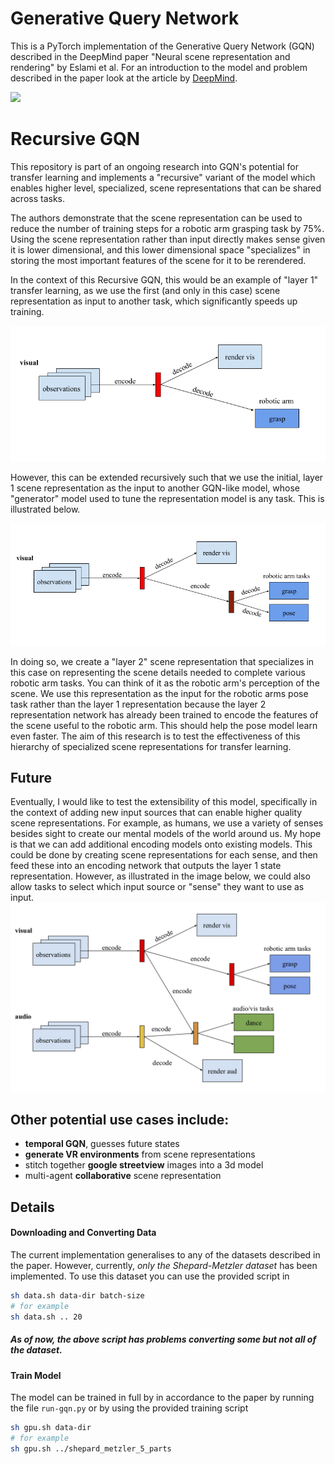 # Generative Query Network

This is a PyTorch implementation of the Generative Query Network (GQN)
described in the DeepMind paper "Neural scene representation and
rendering" by Eslami et al. For an introduction to the model and problem
described in the paper look at the article by [DeepMind](https://deepmind.com/blog/neural-scene-representation-and-rendering/).

![](https://storage.googleapis.com/deepmind-live-cms/documents/gif_2.gif)

# Recursive GQN
This repository is part of an ongoing research into GQN's potential for transfer learning and implements a "recursive" variant of the model which enables higher level, specialized, scene representations that can be shared across tasks.

The authors demonstrate that the scene representation can be used to reduce the number of training steps for a robotic arm grasping task by 75%.  Using the scene representation rather than input directly makes sense given it is lower dimensional, and this lower dimensional space "specializes" in storing the most important features of the scene for it to be rerendered.

In the context of this Recursive GQN, this would be an example of "layer 1" transfer learning, as we use the first (and only in this case) scene representation as input to another task, which significantly speeds up training.

![](diagrams/Layer%201%20GQN.png)

However, this can be extended recursively such that we use the initial, layer 1 scene representation as the input to another GQN-like model, whose "generator" model used to tune the representation model is any task.  This is illustrated below.

![](diagrams/Layer2GQN.png)

In doing so, we create a "layer 2" scene representation that specializes in this case on representing the scene details needed to complete various robotic arm tasks.  You can think of it as the robotic arm's perception of the scene.  We use this representation as the input for the robotic arms pose task rather than the layer 1 representation because the layer 2 representation network has already been trained to encode the features of the scene useful to the robotic arm.  This should help the pose model learn even faster.  The aim of this research is to test the effectiveness of this hierarchy of specialized scene representations for transfer learning.

## Future
Eventually, I would like to test the extensibility of this model, specifically in the context of adding new input sources that can enable higher quality scene representations.  For example, as humans, we use a variety of senses besides sight to create our mental models of the world around us.  My hope is that we can add additional encoding models onto existing models.  This could be done by creating scene representations for each sense, and then feed these into an encoding network that outputs the layer 1 state representation.  However, as illustrated in the image below, we could also allow tasks to select which input source or "sense" they want to use as input.
![](diagrams/RecursiveGQN.png)

## Other potential use cases include:
- **temporal GQN**, guesses future states
- **generate VR environments** from scene representations
- stitch together **google streetview** images into a 3d model
- multi-agent **collaborative** scene representation

## Details
#### Downloading and Converting Data
The current implementation generalises to any of the datasets described
in the paper. However, currently, *only the Shepard-Metzler dataset* has
been implemented. To use this dataset you can use the provided script in
``` bash
sh data.sh data-dir batch-size
# for example
sh data.sh .. 20
```
##### As of now, the above script has problems converting some but not all of the dataset.

#### Train Model
The model can be trained in full by in accordance to the paper by running the
file `run-gqn.py` or by using the provided training script
``` bash
sh gpu.sh data-dir
# for example
sh gpu.sh ../shepard_metzler_5_parts
```
